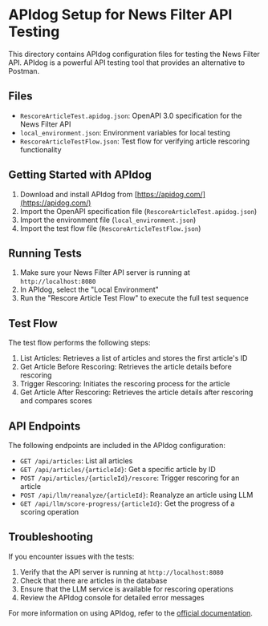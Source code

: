 # APIdog Setup for News Filter API Testing

This directory contains APIdog configuration files for testing the News Filter API. APIdog is a powerful API testing tool that provides an alternative to Postman.

## Files

- `RescoreArticleTest.apidog.json`: OpenAPI 3.0 specification for the News Filter API
- `local_environment.json`: Environment variables for local testing
- `RescoreArticleTestFlow.json`: Test flow for verifying article rescoring functionality

## Getting Started with APIdog

1. Download and install APIdog from [https://apidog.com/](https://apidog.com/)
2. Import the OpenAPI specification file (`RescoreArticleTest.apidog.json`)
3. Import the environment file (`local_environment.json`)
4. Import the test flow file (`RescoreArticleTestFlow.json`)

## Running Tests

1. Make sure your News Filter API server is running at `http://localhost:8080`
2. In APIdog, select the "Local Environment"
3. Run the "Rescore Article Test Flow" to execute the full test sequence

## Test Flow

The test flow performs the following steps:

1. List Articles: Retrieves a list of articles and stores the first article's ID
2. Get Article Before Rescoring: Retrieves the article details before rescoring
3. Trigger Rescoring: Initiates the rescoring process for the article
4. Get Article After Rescoring: Retrieves the article details after rescoring and compares scores

## API Endpoints

The following endpoints are included in the APIdog configuration:

- `GET /api/articles`: List all articles
- `GET /api/articles/{articleId}`: Get a specific article by ID
- `POST /api/articles/{articleId}/rescore`: Trigger rescoring for an article
- `POST /api/llm/reanalyze/{articleId}`: Reanalyze an article using LLM
- `GET /api/llm/score-progress/{articleId}`: Get the progress of a scoring operation

## Troubleshooting

If you encounter issues with the tests:

1. Verify that the API server is running at `http://localhost:8080`
2. Check that there are articles in the database
3. Ensure that the LLM service is available for rescoring operations
4. Review the APIdog console for detailed error messages

For more information on using APIdog, refer to the [official documentation](https://docs.apidog.com/).
